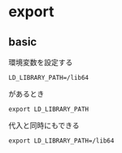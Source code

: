 
# export


## basic

環境変数を設定する

```
LD_LIBRARY_PATH=/lib64
```

があるとき

```
export LD_LIBRARY_PATH
```

代入と同時にもできる

```
export LD_LIBRARY_PATH=/lib64
```



